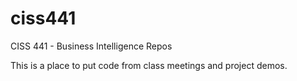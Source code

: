 # ciss441
CISS 441 - Business Intelligence Repos

This is a place to put code from class meetings and project demos.
